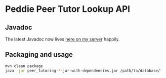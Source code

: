 Peddie Peer Tutor Lookup API
============================

Javadoc
-------

The latest Javadoc now lives [here on my server](https://static.jiehan.org/pub/peddie_peertutor-java/doc/) happily.

Packaging and usage
-------------------

```bash
mvn clean package
java -jar peer_tutoring-*-jar-with-dependencies.jar /path/to/database/folder
```
